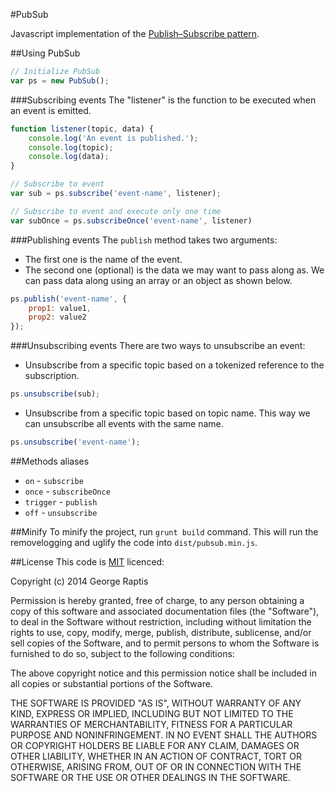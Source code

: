 #PubSub

Javascript implementation of the [Publish–Subscribe pattern](http://en.wikipedia.org/wiki/Publish%E2%80%93subscribe_pattern).

##Using PubSub

```js
// Initialize PubSub
var ps = new PubSub();
```

###Subscribing events
The "listener" is the function to be executed when an event is emitted.
```js
function listener(topic, data) {
    console.log('An event is published.');
    console.log(topic);
    console.log(data);
}

// Subscribe to event
var sub = ps.subscribe('event-name', listener);

// Subscribe to event and execute only one time
var subOnce = ps.subscribeOnce('event-name', listener)
```

###Publishing events
The <code>publish</code> method takes two arguments:

- The first one is the name of the event.
- The second one (optional) is the data we may want to pass along as. We can pass data along using an array or an object as shown below.
```js
ps.publish('event-name', {
    prop1: value1,
    prop2: value2
});
```

###Unsubscribing events
There are two ways to unsubscribe an event:

- Unsubscribe from a specific topic based on a tokenized reference to the subscription.
```js
ps.unsubscribe(sub);
```
- Unsubscribe from a specific topic based on topic name. This way we can unsubscribe all events with the same name.
```js
ps.unsubscribe('event-name');
```

##Methods aliases
- <code>on</code> - <code>subscribe</code>
- <code>once</code> - <code>subscribeOnce</code>
- <code>trigger</code> - <code>publish</code>
- <code>off</code> - <code>unsubscribe</code>

##Minify
To minify the project, run <code>grunt build</code> command. This will run the removelogging and uglify the code into <code>dist/pubsub.min.js</code>.

##License
This code is [MIT](http://opensource.org/licenses/mit-license.php) licenced:

Copyright (c) 2014 George Raptis

Permission is hereby granted, free of charge, to any person obtaining a copy of this software and associated documentation files (the "Software"), to deal in the Software without restriction, including without limitation the rights to use, copy, modify, merge, publish, distribute, sublicense, and/or sell copies of the Software, and to permit persons to whom the Software is furnished to do so, subject to the following conditions:

The above copyright notice and this permission notice shall be included in all copies or substantial portions of the Software.

THE SOFTWARE IS PROVIDED "AS IS", WITHOUT WARRANTY OF ANY KIND, EXPRESS OR IMPLIED, INCLUDING BUT NOT LIMITED TO THE WARRANTIES OF MERCHANTABILITY, FITNESS FOR A PARTICULAR PURPOSE AND NONINFRINGEMENT. IN NO EVENT SHALL THE AUTHORS OR COPYRIGHT HOLDERS BE LIABLE FOR ANY CLAIM, DAMAGES OR OTHER LIABILITY, WHETHER IN AN ACTION OF CONTRACT, TORT OR OTHERWISE, ARISING FROM, OUT OF OR IN CONNECTION WITH THE SOFTWARE OR THE USE OR OTHER DEALINGS IN THE SOFTWARE.